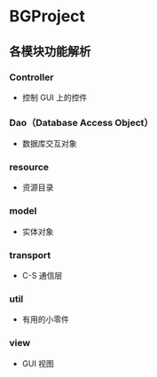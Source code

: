# BGProject

## 各模块功能解析
### Controller
* 控制 GUI 上的控件

### Dao（Database Access Object）
* 数据库交互对象

### resource
* 资源目录

### model
* 实体对象

### transport
* C-S 通信层

### util
* 有用的小零件

### view
* GUI 视图